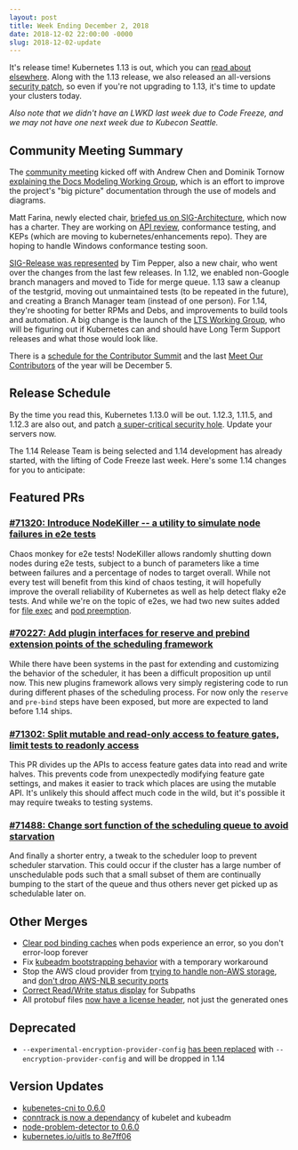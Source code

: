 ```yaml
---
layout: post
title: Week Ending December 2, 2018
date: 2018-12-02 22:00:00 -0000
slug: 2018-12-02-update
---
```


It's release time!  Kubernetes 1.13 is out, which you can [read about elsewhere](http://www.eweek.com/cloud/kubernetes-1.13-improves-cloud-native-storage-features). Along with the 1.13 release, we also released an all-versions [security patch](https://www.zdnet.com/article/kubernetes-first-major-security-hole-discovered/), so even if you're not upgrading to 1.13, it's time to update your clusters today.

*Also note that we didn't have an LWKD last week due to Code Freeze, and we may not have one next week due to Kubecon Seattle.*

## Community Meeting Summary

The [community meeting](http://bit.ly/k8scommunity) kicked off with Andrew Chen and Dominik Tornow [explaining the Docs Modeling Working Group](https://docs.google.com/presentation/d/1Ycs1-PcnctWRC9wvSbGkM3IfL2hcguQ42wbWp15DkeY/edit#slide=id.g4859069ab4_0_4), which is an effort to improve the project's "big picture" documentation through the use of models and diagrams.

Matt Farina, newly elected chair, [briefed us on SIG-Architecture](https://docs.google.com/presentation/d/1jwk23WLDLAs5PcFbTKC-P-Hknemu30IlL0u9iWcwT9M/edit?usp=sharing), which now has a charter.  They are working on [API review](https://github.com/kubernetes-sigs/architecture-tracking/projects/3), conformance testing, and KEPs (which are moving to kubernetes/enhancements repo).  They are hoping to handle Windows conformance testing soon.

[SIG-Release was represented](https://docs.google.com/presentation/d/1WtmoYP1Ay9hq2XuPEBQRVorH5pilJ6829qyQD5qWmwY/edit?usp=sharing) by Tim Pepper, also a new chair, who went over the changes from the last few releases.  In 1.12, we enabled non-Google branch managers and moved to Tide for merge queue.  1.13 saw a cleanup of the testgrid, moving out unmaintained tests (to be repeated in the future), and creating a Branch Manager team (instead of one person).  For 1.14, they're shooting for better RPMs and Debs, and improvements to build tools and automation.  A big change is the launch of the [LTS Working Group](https://github.com/kubernetes/community/pull/2911), who will be figuring out if Kubernetes can and should have Long Term Support releases and what those would look like.

There is a [schedule for the Contributor Summit](http://bit.ly/kubernetes-summit) and the last [Meet Our Contributors](https://github.com/kubernetes/community/blob/master/mentoring/meet-our-contributors.md) of the year will be December 5.

## Release Schedule

By the time you read this, Kubernetes 1.13.0 will be out.  1.12.3, 1.11.5, and 1.12.3 are also out, and patch [a super-critical security hole](https://access.redhat.com/security/vulnerabilities/3716411).  Update your servers now.

The 1.14 Release Team is being selected and 1.14 development has already started, with the lifting of Code Freeze last week.  Here's some 1.14 changes for you to anticipate:

## Featured PRs

### [#71320: Introduce NodeKiller -- a utility to simulate node failures in e2e tests](https://github.com/kubernetes/kubernetes/pull/71320)

Chaos monkey for e2e tests! NodeKiller allows randomly shutting down nodes during e2e tests, subject to a bunch of parameters like a time between failures and a percentage of nodes to target overall. While not every test will benefit from this kind of chaos testing, it will hopefully improve the overall reliability of Kubernetes as well as help detect flaky e2e tests. And while we're on the topic of e2es, we had two new suites added for [file exec](https://github.com/kubernetes/kubernetes/pull/70756) and [pod preemption](https://github.com/kubernetes/kubernetes/pull/71281).

### [#70227: Add plugin interfaces for reserve and prebind extension points of the scheduling framework](https://github.com/kubernetes/kubernetes/pull/70227)

While there have been systems in the past for extending and customizing the behavior of the scheduler, it has been a difficult proposition up until now. This new plugins framework allows very simply registering code to run during different phases of the scheduling process. For now only the `reserve` and `pre-bind` steps have been exposed, but more are expected to land before 1.14 ships.

### [#71302: Split mutable and read-only access to feature gates, limit tests to readonly access](https://github.com/kubernetes/kubernetes/pull/71302)

This PR divides up the APIs to access feature gates data into read and write halves. This prevents code from unexpectedly modifying feature gate settings, and makes it easier to track which places are using the mutable API. It's unlikely this should affect much code in the wild, but it's possible it may require tweaks to testing systems.

### [#71488: Change sort function of the scheduling queue to avoid starvation](https://github.com/kubernetes/kubernetes/pull/71488)

And finally a shorter entry, a tweak to the scheduler loop to prevent scheduler starvation. This could occur if the cluster has a large number of unschedulable pods such that a small subset of them are continually bumping to the start of the queue and thus others never get picked up as schedulable later on.

## Other Merges

* [Clear pod binding caches](https://github.com/kubernetes/kubernetes/pull/71212) when pods experience an error, so you don't error-loop forever
* Fix [kubeadm bootstrapping behavior](https://github.com/kubernetes/kubernetes/pull/71174) with a temporary workaround
* Stop the AWS cloud provider from [trying to handle non-AWS storage](https://github.com/kubernetes/kubernetes/pull/70432), and [don't drop AWS-NLB security ports](https://github.com/kubernetes/kubernetes/pull/68422)
* [Correct Read/Write status display](https://github.com/kubernetes/kubernetes/pull/70127) for Subpaths
* All protobuf files [now have a license header](https://github.com/kubernetes/kubernetes/pull/70440), not just the generated ones

## Deprecated

* `--experimental-encryption-provider-config` [has been replaced](https://github.com/kubernetes/kubernetes/pull/71206) with `--encryption-provider-config` and will be dropped in 1.14

## Version Updates

* [kubenetes-cni to 0.6.0](https://github.com/kubernetes/kubernetes/pull/71629)
* [conntrack is now a dependancy](https://github.com/kubernetes/kubernetes/pull/71540) of kubelet and kubeadm
* [node-problem-detector to 0.6.0](https://github.com/kubernetes/kubernetes/pull/71522)
* [kubernetes.io/uitls to 8e7ff06](https://github.com/kubernetes/kubernetes/pull/71047)
